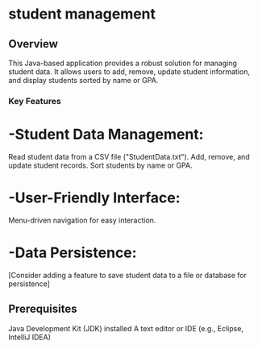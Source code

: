 # student management

## Overview
This Java-based application provides a robust solution for managing student data. It allows users to add, remove, update student information, and display students sorted by name or GPA.

### Key Features

# -Student Data Management:
Read student data from a CSV file ("StudentData.txt").
Add, remove, and update student records.
Sort students by name or GPA.

# -User-Friendly Interface:
Menu-driven navigation for easy interaction.

# -Data Persistence:
[Consider adding a feature to save student data to a file or database for persistence]

## Prerequisites
Java Development Kit (JDK) installed
A text editor or IDE (e.g., Eclipse, IntelliJ IDEA)

